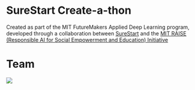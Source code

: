 # SureStart Create-a-thon

Created as part of the MIT FutureMakers Applied Deep Learning program, developed through a collaboration between [SureStart](https://mysurestart.com/) and the [MIT RAISE (Responsible AI for Social Empowerment and Education) Initiative](https://raise.mit.edu/)

# Team

[![](https://github.com/mferuscomelo.png?size=50)](https://github.com/mferuscomelo)